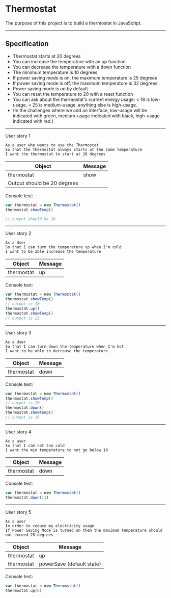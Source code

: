 # Thermostat

The purpose of this project is to build a thermostat in JavaScript.

---

## Specification

* Thermostat starts at 20 degrees
* You can increase the temperature with an up function
* You can decrease the temperature with a down function
* The minimum temperature is 10 degrees
* If power saving mode is on, the maximum temperature is 25 degrees
* If power saving mode is off, the maximum temperature is 32 degrees
* Power saving mode is on by default
* You can reset the temperature to 20 with a reset function
* You can ask about the thermostat's current energy usage: < 18 is low-usage, < 25 is medium-usage, anything else is high-usage.
* (In the challenges where we add an interface, low-usage will be indicated with green, medium-usage indicated with black, high-usage indicated with red.)

---

User story 1

```
As a user who wants to use the Thermostat
So that the thermostat always starts at the same temperature
I want the thermostat to start at 20 degrees
```

Object | Message
-|-
thermostat | show
 | Output should be 20 degrees

Console test:
```js
var thermostat = new Thermostat()
thermostat.showTemp()

// output should be 20
```
---

User story 2

```
As a User
So that I can turn the temperature up when I'm cold
I want to be able increase the temperature
```
Object | Message
-|-
thermostat | up

Console test:
```js
var thermostat = new Thermostat()
thermostat.showTemp()
// output is 20
thermostat.up()
thermostat.showTemp()
// output is 21
```
---

User story 3

```
As a User
So that I can turn down the temperature when I'm hot
I want to be able to decrease the temperature
```

Object | Message
-|-
thermostat | down

Console test:
```js
var thermostat = new Thermostat()
thermostat.showTemp()
// output is 20
thermostat.down()
thermostat.showTemp()
// output is 19
```


----
User story 4

```
As a user
So that I cam not too cold
I want the min temperature to not go below 10

```
Object | Message
-|-
thermostat | down

Console test:
```js
var thermostat = new Thermostat()
thermostat.down(11)
```

----
User story 5
```
As a user
In order to reduce my electricity usage
If Power Saving Mode is turned on then the maximum temperature should not exceed 25 degrees

```
Object | Message
-|-
thermostat | up
thermostat | powerSave (default state)

Console test:
```js
var thermostat = new Thermostat()
thermostat.up(6)
```
